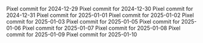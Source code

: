 Pixel commit for 2024-12-29
Pixel commit for 2024-12-30
Pixel commit for 2024-12-31
Pixel commit for 2025-01-01
Pixel commit for 2025-01-02
Pixel commit for 2025-01-03
Pixel commit for 2025-01-05
Pixel commit for 2025-01-06
Pixel commit for 2025-01-07
Pixel commit for 2025-01-08
Pixel commit for 2025-01-09
Pixel commit for 2025-01-10
